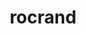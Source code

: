 ---
title: "rocrand"
layout: cache
categories: [package, develop]
meta: {"compilers": ["gcc@=11.4.0", "gcc@=13.2.0"], "num_specs": 50, "num_specs_by_stack": {"e4s": 24, "hep": 13, "ml-linux-x86_64-rocm": 13, "root": 50}, "oss": ["ubuntu22.04", "ubuntu24.04"], "platforms": ["linux"], "stacks": ["e4s", "hep", "ml-linux-x86_64-rocm", "root"], "targets": ["x86_64_v3"], "versions": ["5.7.1", "6.1.2", "6.3.2"]}
spec_details: [{"compiler": "gcc@=11.4.0", "hash": "2jnlgkqsksmpfkxelp2xayjpp7cey5fa", "os": "ubuntu22.04", "platform": "linux", "size": "-", "stacks": ["hep", "root"], "target": "x86_64_v3", "variants": ["amdgpu_target=auto", "~asan", "build_system=cmake", "build_type=Release", "generator=make", "~hiprand", "~ipo"], "versions": ["5.7.1"]}, {"compiler": "gcc@=13.2.0", "hash": "2kyrri6drzu6v6ijd3mypzvxggtjj5zt", "os": "ubuntu24.04", "platform": "linux", "size": "-", "stacks": ["ml-linux-x86_64-rocm", "root"], "target": "x86_64_v3", "variants": ["amdgpu_target=gfx90a", "~asan", "build_system=cmake", "build_type=Release", "generator=make", "~hiprand", "~ipo"], "versions": ["6.1.2"]}, {"compiler": "gcc@=11.4.0", "hash": "34tz53f5noxdpscvjslkj4c7vud76kzq", "os": "ubuntu22.04", "platform": "linux", "size": "-", "stacks": ["e4s", "root"], "target": "x86_64_v3", "variants": ["amdgpu_target=auto", "~asan", "build_system=cmake", "build_type=Release", "generator=make", "~hiprand", "~ipo"], "versions": ["6.3.2"]}, {"compiler": "gcc@=13.2.0", "hash": "4dm5ou6axl4dqbjmayr73g2p2u4xasch", "os": "ubuntu24.04", "platform": "linux", "size": "-", "stacks": ["ml-linux-x86_64-rocm", "root"], "target": "x86_64_v3", "variants": ["amdgpu_target=gfx90a", "~asan", "build_system=cmake", "build_type=Release", "generator=make", "~hiprand", "~ipo"], "versions": ["6.1.2"]}, {"compiler": "gcc@=11.4.0", "hash": "7pxrg2lwja6hcg2uc2swdaeyjx27aaop", "os": "ubuntu22.04", "platform": "linux", "size": "-", "stacks": ["hep", "root"], "target": "x86_64_v3", "variants": ["amdgpu_target=auto", "~asan", "build_system=cmake", "build_type=Release", "generator=make", "~hiprand", "~ipo"], "versions": ["5.7.1"]}, {"compiler": "gcc@=11.4.0", "hash": "7x44nbgdydewf6v6wshcgyykf7s6ufcz", "os": "ubuntu22.04", "platform": "linux", "size": "-", "stacks": ["hep", "root"], "target": "x86_64_v3", "variants": ["amdgpu_target=auto", "~asan", "build_system=cmake", "build_type=Release", "generator=make", "~hiprand", "~ipo"], "versions": ["5.7.1"]}, {"compiler": "gcc@=11.4.0", "hash": "ae44c2ezkbjwoga65i6i73zz3dhb7ib5", "os": "ubuntu22.04", "platform": "linux", "size": "-", "stacks": ["e4s", "root"], "target": "x86_64_v3", "variants": ["amdgpu_target=auto", "~asan", "build_system=cmake", "build_type=Release", "generator=make", "+hiprand", "~ipo"], "versions": ["6.3.2"]}, {"compiler": "gcc@=13.2.0", "hash": "ahwgsdyxodcr7ndoireilug4goau5zbj", "os": "ubuntu24.04", "platform": "linux", "size": "-", "stacks": ["ml-linux-x86_64-rocm", "root"], "target": "x86_64_v3", "variants": ["amdgpu_target=gfx90a", "~asan", "build_system=cmake", "build_type=Release", "generator=make", "~hiprand", "~ipo"], "versions": ["6.1.2"]}, {"compiler": "gcc@=11.4.0", "hash": "alrvfg26jef7hlo5he2phtd2dwygkqy7", "os": "ubuntu22.04", "platform": "linux", "size": "-", "stacks": ["e4s", "root"], "target": "x86_64_v3", "variants": ["amdgpu_target=auto", "~asan", "build_system=cmake", "build_type=Release", "generator=make", "~hiprand", "~ipo"], "versions": ["6.3.2"]}, {"compiler": "gcc@=11.4.0", "hash": "angqxib4s7bxjklfqylh3hpmvtnmctdv", "os": "ubuntu22.04", "platform": "linux", "size": "-", "stacks": ["hep", "root"], "target": "x86_64_v3", "variants": ["amdgpu_target=auto", "~asan", "build_system=cmake", "build_type=Release", "generator=make", "~hiprand", "~ipo"], "versions": ["5.7.1"]}, {"compiler": "gcc@=13.2.0", "hash": "b3adl3a6cwhsw4ti2n5jby4ufs4sw3di", "os": "ubuntu24.04", "platform": "linux", "size": "-", "stacks": ["ml-linux-x86_64-rocm", "root"], "target": "x86_64_v3", "variants": ["amdgpu_target=gfx90a", "~asan", "build_system=cmake", "build_type=Release", "generator=make", "~hiprand", "~ipo"], "versions": ["6.1.2"]}, {"compiler": "gcc@=13.2.0", "hash": "bpxz3mttv3wjd5vedv5jjshfbojkz6wk", "os": "ubuntu24.04", "platform": "linux", "size": "-", "stacks": ["ml-linux-x86_64-rocm", "root"], "target": "x86_64_v3", "variants": ["amdgpu_target=gfx90a", "~asan", "build_system=cmake", "build_type=Release", "generator=make", "~hiprand", "~ipo"], "versions": ["6.1.2"]}, {"compiler": "gcc@=13.2.0", "hash": "c2sf2mbklsfqjfksfapmjbuprem3gnj5", "os": "ubuntu24.04", "platform": "linux", "size": "-", "stacks": ["ml-linux-x86_64-rocm", "root"], "target": "x86_64_v3", "variants": ["amdgpu_target=gfx90a", "~asan", "build_system=cmake", "build_type=Release", "generator=make", "~hiprand", "~ipo"], "versions": ["6.1.2"]}, {"compiler": "gcc@=11.4.0", "hash": "cfv5exqz4benybrgkt442kvsuy5nf5go", "os": "ubuntu22.04", "platform": "linux", "size": "-", "stacks": ["e4s", "root"], "target": "x86_64_v3", "variants": ["amdgpu_target=auto", "~asan", "build_system=cmake", "build_type=Release", "generator=make", "+hiprand", "~ipo"], "versions": ["6.3.2"]}, {"compiler": "gcc@=11.4.0", "hash": "df5yqbml7ktrsrg4v3zauksa4phxwxux", "os": "ubuntu22.04", "platform": "linux", "size": "-", "stacks": ["e4s", "root"], "target": "x86_64_v3", "variants": ["amdgpu_target=auto", "~asan", "build_system=cmake", "build_type=Release", "generator=make", "~hiprand", "~ipo"], "versions": ["6.3.2"]}, {"compiler": "gcc@=11.4.0", "hash": "dfw7fqr5b3khjbzpfhobnrmgxhqrgejf", "os": "ubuntu22.04", "platform": "linux", "size": "-", "stacks": ["hep", "root"], "target": "x86_64_v3", "variants": ["amdgpu_target=auto", "~asan", "build_system=cmake", "build_type=Release", "generator=make", "~hiprand", "~ipo"], "versions": ["5.7.1"]}, {"compiler": "gcc@=11.4.0", "hash": "dkqtbylvwi3r6gxxy5v7ikegx3q6qwpu", "os": "ubuntu22.04", "platform": "linux", "size": "-", "stacks": ["e4s", "root"], "target": "x86_64_v3", "variants": ["amdgpu_target=auto", "~asan", "build_system=cmake", "build_type=Release", "generator=make", "+hiprand", "~ipo"], "versions": ["6.3.2"]}, {"compiler": "gcc@=13.2.0", "hash": "dmqn6cwuz7nrd66fqtojce2gajfgxvdv", "os": "ubuntu24.04", "platform": "linux", "size": "-", "stacks": ["ml-linux-x86_64-rocm", "root"], "target": "x86_64_v3", "variants": ["amdgpu_target=gfx90a", "~asan", "build_system=cmake", "build_type=Release", "generator=make", "~hiprand", "~ipo"], "versions": ["6.1.2"]}, {"compiler": "gcc@=11.4.0", "hash": "doyfw4s5g7psg3wxfoieu6t2thquc3vi", "os": "ubuntu22.04", "platform": "linux", "size": "-", "stacks": ["e4s", "root"], "target": "x86_64_v3", "variants": ["amdgpu_target=auto", "~asan", "build_system=cmake", "build_type=Release", "generator=make", "~hiprand", "~ipo"], "versions": ["6.3.2"]}, {"compiler": "gcc@=11.4.0", "hash": "fet4blutnd5infudzgkpg7nh4wt3e7eo", "os": "ubuntu22.04", "platform": "linux", "size": "-", "stacks": ["e4s", "root"], "target": "x86_64_v3", "variants": ["amdgpu_target=auto", "~asan", "build_system=cmake", "build_type=Release", "generator=make", "~hiprand", "~ipo"], "versions": ["6.3.2"]}, {"compiler": "gcc@=11.4.0", "hash": "feyn374ivi26ix37kwbv26hcsdfs4kni", "os": "ubuntu22.04", "platform": "linux", "size": "-", "stacks": ["e4s", "root"], "target": "x86_64_v3", "variants": ["amdgpu_target=auto", "~asan", "build_system=cmake", "build_type=Release", "generator=make", "~hiprand", "~ipo"], "versions": ["6.3.2"]}, {"compiler": "gcc@=11.4.0", "hash": "g3kdykw7bpkeuncqkkbknfd527rkum2x", "os": "ubuntu22.04", "platform": "linux", "size": "-", "stacks": ["e4s", "root"], "target": "x86_64_v3", "variants": ["amdgpu_target=auto", "~asan", "build_system=cmake", "build_type=Release", "generator=make", "+hiprand", "~ipo"], "versions": ["6.3.2"]}, {"compiler": "gcc@=11.4.0", "hash": "gbnf2xx3pc7s52534exbua7ouyzayf5s", "os": "ubuntu22.04", "platform": "linux", "size": "-", "stacks": ["e4s", "root"], "target": "x86_64_v3", "variants": ["amdgpu_target=auto", "~asan", "build_system=cmake", "build_type=Release", "generator=make", "+hiprand", "~ipo"], "versions": ["6.3.2"]}, {"compiler": "gcc@=13.2.0", "hash": "hi2jgnj6psrkgdb6e45khcws5uxtjtf7", "os": "ubuntu24.04", "platform": "linux", "size": "-", "stacks": ["ml-linux-x86_64-rocm", "root"], "target": "x86_64_v3", "variants": ["amdgpu_target=gfx90a", "~asan", "build_system=cmake", "build_type=Release", "generator=make", "~hiprand", "~ipo"], "versions": ["6.1.2"]}, {"compiler": "gcc@=13.2.0", "hash": "hmgtekfkvxsdklhtu7vc6foh2yl2nfic", "os": "ubuntu24.04", "platform": "linux", "size": "-", "stacks": ["ml-linux-x86_64-rocm", "root"], "target": "x86_64_v3", "variants": ["amdgpu_target=gfx90a", "~asan", "build_system=cmake", "build_type=Release", "generator=make", "~hiprand", "~ipo"], "versions": ["6.1.2"]}, {"compiler": "gcc@=11.4.0", "hash": "iogcnfga4umdgeespnvmpmqtpdz4ctkt", "os": "ubuntu22.04", "platform": "linux", "size": "-", "stacks": ["hep", "root"], "target": "x86_64_v3", "variants": ["amdgpu_target=auto", "~asan", "build_system=cmake", "build_type=Release", "generator=make", "~hiprand", "~ipo"], "versions": ["5.7.1"]}, {"compiler": "gcc@=11.4.0", "hash": "kf3fhz7f2ufnobtbg5kv2xnr7rnjunxl", "os": "ubuntu22.04", "platform": "linux", "size": "-", "stacks": ["hep", "root"], "target": "x86_64_v3", "variants": ["amdgpu_target=auto", "~asan", "build_system=cmake", "build_type=Release", "generator=make", "~hiprand", "~ipo"], "versions": ["5.7.1"]}, {"compiler": "gcc@=11.4.0", "hash": "la5p2hrq6kcfm6otmoxkrlkjggoq4orm", "os": "ubuntu22.04", "platform": "linux", "size": "-", "stacks": ["e4s", "root"], "target": "x86_64_v3", "variants": ["amdgpu_target=auto", "~asan", "build_system=cmake", "build_type=Release", "generator=make", "+hiprand", "~ipo"], "versions": ["6.3.2"]}, {"compiler": "gcc@=13.2.0", "hash": "m47a4nd64ninepkqixemrikjgdiz7grq", "os": "ubuntu24.04", "platform": "linux", "size": "-", "stacks": ["ml-linux-x86_64-rocm", "root"], "target": "x86_64_v3", "variants": ["amdgpu_target=gfx90a", "~asan", "build_system=cmake", "build_type=Release", "generator=make", "~hiprand", "~ipo"], "versions": ["6.1.2"]}, {"compiler": "gcc@=11.4.0", "hash": "mbdiw2lj2icug322dsb5n7hrin5gs3oh", "os": "ubuntu22.04", "platform": "linux", "size": "-", "stacks": ["e4s", "root"], "target": "x86_64_v3", "variants": ["amdgpu_target=auto", "~asan", "build_system=cmake", "build_type=Release", "generator=make", "~hiprand", "~ipo"], "versions": ["6.3.2"]}, {"compiler": "gcc@=11.4.0", "hash": "mbqowophys7xewsytorwcxnkmuudr4ac", "os": "ubuntu22.04", "platform": "linux", "size": "-", "stacks": ["hep", "root"], "target": "x86_64_v3", "variants": ["amdgpu_target=auto", "~asan", "build_system=cmake", "build_type=Release", "generator=make", "~hiprand", "~ipo"], "versions": ["5.7.1"]}, {"compiler": "gcc@=11.4.0", "hash": "mqmjnzathgvqxwftfwnzdczuy563rdtx", "os": "ubuntu22.04", "platform": "linux", "size": "-", "stacks": ["e4s", "root"], "target": "x86_64_v3", "variants": ["amdgpu_target=auto", "~asan", "build_system=cmake", "build_type=Release", "generator=make", "+hiprand", "~ipo"], "versions": ["6.3.2"]}, {"compiler": "gcc@=11.4.0", "hash": "nk36f4yl2puksh7azldrcw4xvnml76wv", "os": "ubuntu22.04", "platform": "linux", "size": "-", "stacks": ["hep", "root"], "target": "x86_64_v3", "variants": ["amdgpu_target=auto", "~asan", "build_system=cmake", "build_type=Release", "generator=make", "~hiprand", "~ipo"], "versions": ["5.7.1"]}, {"compiler": "gcc@=11.4.0", "hash": "pq6tc3kvxq7qfpyfru62q37rrzee5zcb", "os": "ubuntu22.04", "platform": "linux", "size": "-", "stacks": ["e4s", "root"], "target": "x86_64_v3", "variants": ["amdgpu_target=auto", "~asan", "build_system=cmake", "build_type=Release", "generator=make", "+hiprand", "~ipo"], "versions": ["6.3.2"]}, {"compiler": "gcc@=11.4.0", "hash": "q35ei262seq6vr4unn2adhqkncozu7jw", "os": "ubuntu22.04", "platform": "linux", "size": "-", "stacks": ["e4s", "root"], "target": "x86_64_v3", "variants": ["amdgpu_target=auto", "~asan", "build_system=cmake", "build_type=Release", "generator=make", "~hiprand", "~ipo"], "versions": ["6.3.2"]}, {"compiler": "gcc@=11.4.0", "hash": "qno4onlkvieneyho4ncxbojd2s64akr2", "os": "ubuntu22.04", "platform": "linux", "size": "-", "stacks": ["e4s", "root"], "target": "x86_64_v3", "variants": ["amdgpu_target=auto", "~asan", "build_system=cmake", "build_type=Release", "generator=make", "+hiprand", "~ipo"], "versions": ["6.3.2"]}, {"compiler": "gcc@=11.4.0", "hash": "r4w5dglgmlerwegtkslegcp76gxezmua", "os": "ubuntu22.04", "platform": "linux", "size": "-", "stacks": ["e4s", "root"], "target": "x86_64_v3", "variants": ["amdgpu_target=auto", "~asan", "build_system=cmake", "build_type=Release", "generator=make", "~hiprand", "~ipo"], "versions": ["6.3.2"]}, {"compiler": "gcc@=11.4.0", "hash": "rh4quvftg3ugbt3lvpxgzyl7kuyhckho", "os": "ubuntu22.04", "platform": "linux", "size": "-", "stacks": ["hep", "root"], "target": "x86_64_v3", "variants": ["amdgpu_target=auto", "~asan", "build_system=cmake", "build_type=Release", "generator=make", "~hiprand", "~ipo"], "versions": ["5.7.1"]}, {"compiler": "gcc@=13.2.0", "hash": "rky4odl76ms4w3fwgwwamzkqwxjqdwmj", "os": "ubuntu24.04", "platform": "linux", "size": "-", "stacks": ["ml-linux-x86_64-rocm", "root"], "target": "x86_64_v3", "variants": ["amdgpu_target=gfx90a", "~asan", "build_system=cmake", "build_type=Release", "generator=make", "~hiprand", "~ipo"], "versions": ["6.1.2"]}, {"compiler": "gcc@=11.4.0", "hash": "seomjkrqe3v42qeenqaexwugbpawrjfx", "os": "ubuntu22.04", "platform": "linux", "size": "-", "stacks": ["e4s", "root"], "target": "x86_64_v3", "variants": ["amdgpu_target=auto", "~asan", "build_system=cmake", "build_type=Release", "generator=make", "+hiprand", "~ipo"], "versions": ["6.3.2"]}, {"compiler": "gcc@=11.4.0", "hash": "tcr2ocsxowp7vo454r7iwtgyyecr4ixk", "os": "ubuntu22.04", "platform": "linux", "size": "-", "stacks": ["e4s", "root"], "target": "x86_64_v3", "variants": ["amdgpu_target=auto", "~asan", "build_system=cmake", "build_type=Release", "generator=make", "+hiprand", "~ipo"], "versions": ["6.3.2"]}, {"compiler": "gcc@=11.4.0", "hash": "tiyincwsyq36b22f7sv6rqugtjfv2inm", "os": "ubuntu22.04", "platform": "linux", "size": "-", "stacks": ["e4s", "root"], "target": "x86_64_v3", "variants": ["amdgpu_target=auto", "~asan", "build_system=cmake", "build_type=Release", "generator=make", "~hiprand", "~ipo"], "versions": ["6.3.2"]}, {"compiler": "gcc@=13.2.0", "hash": "v42fqdi4irt6ojjfcwpimxm7yrudfyp4", "os": "ubuntu24.04", "platform": "linux", "size": "-", "stacks": ["ml-linux-x86_64-rocm", "root"], "target": "x86_64_v3", "variants": ["amdgpu_target=gfx90a", "~asan", "build_system=cmake", "build_type=Release", "generator=make", "~hiprand", "~ipo"], "versions": ["6.1.2"]}, {"compiler": "gcc@=11.4.0", "hash": "ysf4zzmm4qlreofdgwghsjk4jflppyuu", "os": "ubuntu22.04", "platform": "linux", "size": "-", "stacks": ["e4s", "root"], "target": "x86_64_v3", "variants": ["amdgpu_target=auto", "~asan", "build_system=cmake", "build_type=Release", "generator=make", "+hiprand", "~ipo"], "versions": ["6.3.2"]}, {"compiler": "gcc@=11.4.0", "hash": "ytvk26nyjwiq3oarc6ahpgmlwxozn237", "os": "ubuntu22.04", "platform": "linux", "size": "-", "stacks": ["e4s", "root"], "target": "x86_64_v3", "variants": ["amdgpu_target=auto", "~asan", "build_system=cmake", "build_type=Release", "generator=make", "~hiprand", "~ipo"], "versions": ["6.3.2"]}, {"compiler": "gcc@=11.4.0", "hash": "z2ng3qlw7elpqmzgseprttuytuknrmss", "os": "ubuntu22.04", "platform": "linux", "size": "-", "stacks": ["hep", "root"], "target": "x86_64_v3", "variants": ["amdgpu_target=auto", "~asan", "build_system=cmake", "build_type=Release", "generator=make", "~hiprand", "~ipo"], "versions": ["5.7.1"]}, {"compiler": "gcc@=13.2.0", "hash": "z6plnfnkhav24bqtmrudse37fouzfcsj", "os": "ubuntu24.04", "platform": "linux", "size": "-", "stacks": ["ml-linux-x86_64-rocm", "root"], "target": "x86_64_v3", "variants": ["amdgpu_target=gfx90a", "~asan", "build_system=cmake", "build_type=Release", "generator=make", "~hiprand", "~ipo"], "versions": ["6.1.2"]}, {"compiler": "gcc@=11.4.0", "hash": "zhuzggzutx7tn3anfmkp32kpip7gyycf", "os": "ubuntu22.04", "platform": "linux", "size": "-", "stacks": ["hep", "root"], "target": "x86_64_v3", "variants": ["amdgpu_target=auto", "~asan", "build_system=cmake", "build_type=Release", "generator=make", "~hiprand", "~ipo"], "versions": ["5.7.1"]}, {"compiler": "gcc@=11.4.0", "hash": "zjvctdffxn46fr3gujlo32vetbzx7jys", "os": "ubuntu22.04", "platform": "linux", "size": "-", "stacks": ["e4s", "root"], "target": "x86_64_v3", "variants": ["amdgpu_target=auto", "~asan", "build_system=cmake", "build_type=Release", "generator=make", "~hiprand", "~ipo"], "versions": ["6.3.2"]}, {"compiler": "gcc@=11.4.0", "hash": "zqdljlvckowsosu3nshze6tgrmmga2vj", "os": "ubuntu22.04", "platform": "linux", "size": "-", "stacks": ["hep", "root"], "target": "x86_64_v3", "variants": ["amdgpu_target=auto", "~asan", "build_system=cmake", "build_type=Release", "generator=make", "~hiprand", "~ipo"], "versions": ["5.7.1"]}]
---